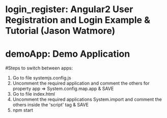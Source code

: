 # login_register: Angular2 User Registration and Login Example & Tutorial (Jason Watmore)

# demoApp: Demo Application

#Steps to switch between apps:

1. Go to file systemjs.config.js
2. Uncomment the required application and comment the others for property app => System.config.map.app & SAVE 
3. Go to file index.html
4. Uncomment the required applications System.import and comment the others inside the 'script' tag & SAVE
5. npm start
